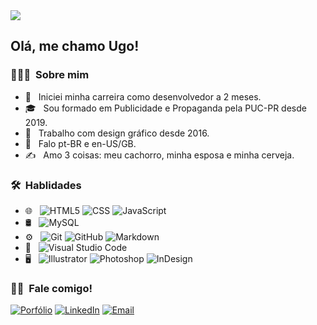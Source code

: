 <img src="https://user-images.githubusercontent.com/38115792/178575397-8adc7634-e0e0-4feb-a85c-9e8ffd32f338.jpg">

<h2> Olá, me chamo Ugo!</h2>

<h3> 👨🏻‍💻 &nbsp;Sobre mim </h3>

- 🤔 &nbsp; Iniciei minha carreira como desenvolvedor a 2 meses.
- 🎓 &nbsp; Sou formado em Publicidade e Propaganda pela PUC-PR desde 2019.
- 💼 &nbsp; Trabalho com design gráfico desde 2016.
- 🌱 &nbsp; Falo pt-BR e en-US/GB.
- ✍️ &nbsp; Amo 3 coisas: meu cachorro, minha esposa e minha cerveja.

<h3> 🛠 &nbsp;Hablidades</h3>

- 🌐 &nbsp;
  ![HTML5](https://img.shields.io/badge/-HTML5-333333?style=flat&logo=HTML5)
  ![CSS](https://img.shields.io/badge/-CSS-333333?style=flat&logo=CSS3&logoColor=1572B6)
  ![JavaScript](https://img.shields.io/badge/-JavaScript-333333?style=flat&logo=javascript)
- 🛢 &nbsp;
  ![MySQL](https://img.shields.io/badge/-MySQL-333333?style=flat&logo=mysql)
- ⚙️ &nbsp;
  ![Git](https://img.shields.io/badge/-Git-333333?style=flat&logo=git)
  ![GitHub](https://img.shields.io/badge/-GitHub-333333?style=flat&logo=github)
  ![Markdown](https://img.shields.io/badge/-Markdown-333333?style=flat&logo=markdown)
- 🔧 &nbsp;
  ![Visual Studio Code](https://img.shields.io/badge/-Visual%20Studio%20Code-333333?style=flat&logo=visual-studio-code&logoColor=007ACC)
- 🖥 &nbsp;
  ![Illustrator](https://img.shields.io/badge/-Illustrator-333333?style=flat&logo=adobe-illustrator)
  ![Photoshop](https://img.shields.io/badge/-Photoshop-333333?style=flat&logo=adobe-photoshop)
  ![InDesign](https://img.shields.io/badge/-InDesign-333333?style=flat&logo=adobe-indesign)

<h3> 🤝🏻 &nbsp;Fale comigo!</h3>

<p align="left">
<a href="https://digicom.myportfolio.com/"><img alt="Porfólio" src="https://img.shields.io/badge/Website-www.digicom.myportfolio.com-blue?style=flat-square&logo=google-chrome"></a>
<a href="https://www.linkedin.com/in/urr/"><img alt="LinkedIn" src="https://img.shields.io/badge/LinkedIn-Ugo Ramos-blue?style=flat-square&logo=linkedin"></a>
<a href="mailto:ugorramos2014@gmail.com"><img alt="Email" src="https://img.shields.io/badge/Email-ugorramos2014@gmail.com-blue?style=flat-square&logo=gmail"></a>
</p>
